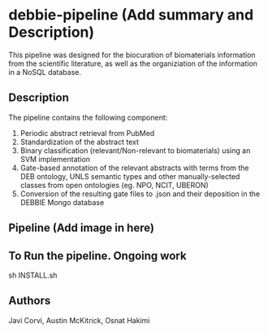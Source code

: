 # debbie-pipeline (Add summary and Description)

This pipeline was designed for the biocuration of biomaterials information from the scientific literature, as well as the organiziation of the information in a NoSQL database. 

## Description 

The pipeline contains the following component:
1. Periodic abstract retrieval from PubMed
2. Standardization of the abstract text
3. Binary classification (relevant/Non-relevant to biomaterials) using an SVM implementation
4. Gate-based annotation of the relevant abstracts with terms from the DEB ontology, UNLS semantic types and other manually-selected classes from open ontologies (eg. NPO, NCIT, UBERON) 
5. Conversion of the resulting gate files to .json and their deposition in the DEBBIE Mongo database

## Pipeline (Add image in here)



## To Run the pipeline.  Ongoing work 

sh INSTALL.sh


## Authors

Javi Corvi, Austin McKitrick, Osnat Hakimi
	
		
